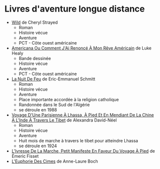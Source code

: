 # Livres d'aventure longue distance

- [Wild](https://www.librairiesindependantes.com/product/9782264062208/) de Cheryl Strayed
  - Roman
  - Histoire vécue
  - Aventure
  - PCT - Côte ouest américaine
- [Americana Ou Comment J'Ai Renoncé À Mon Rêve Américain](https://www.librairiesindependantes.com/product/9782203211933/) de Luke Healy
  - Bande dessinée
  - Histoire vécue
  - Aventure
  - PCT - Côte ouest américaine
- [La Nuit De Feu](https://www.librairiesindependantes.com/product/9782253070689/) de Eric-Emmanuel Schmitt
  - Roman
  - Histoire vécue
  - Aventure
  - Place importante accordée à la religion catholique
  - Randonnée dans le Sud de l'Algérie
  - se déroule en 1988
- [Voyage D'Une Parisienne À Lhassa, À Pied Et En Mendiant De La Chine À L'Inde À Travers Le Tibet](https://www.librairiesindependantes.com/product/9782266289009/) de Alexandra David-Néel
  - Roman
  - Histoire vécue
  - Aventure
  - Huit mois de marche à travers le tibet pour atteindre Lhassa
  - se déroule en 1924
- [L'Ivresse De La Marche, Petit Manifeste En Faveur Du Voyage À Pied](https://www.librairiesindependantes.com/product/9782361570309/) de Émeric Fisset
- [L'Euphorie Des Cimes](https://www.librairiesindependantes.com/product/9782361572006/) de Anne-Laure Boch